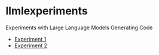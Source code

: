 # llmlexperiments
Experiments with Large Language Models Generating Code

- [Experiment 1](https://github.com/msrobot0/llmlexperiments/tree/main/October23/13)
- [Experiment 2](https://github.com/msrobot0/llmlexperiments/tree/main/October23/14)
  

